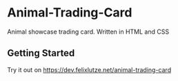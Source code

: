 # Animal-Trading-Card
Animal showcase trading card. Written in HTML and CSS

## Getting Started
Try it out on https://dev.felixlutze.net/animal-trading-card
